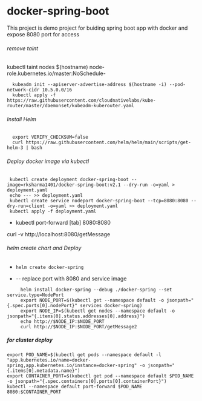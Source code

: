 # docker-spring-boot

This project is demo project for buiding spring boot app with docker 
and expose 8080 port for access


######  remove taint 
 kubectl taint nodes $(hostname) node-role.kubernetes.io/master:NoSchedule-


      kubeadm init --apiserver-advertise-address $(hostname -i) --pod-network-cidr 10.5.0.0/16
      kubectl apply -f https://raw.githubusercontent.com/cloudnativelabs/kube-router/master/daemonset/kubeadm-kuberouter.yaml

###### Install Helm
      export VERIFY_CHECKSUM=false
      curl https://raw.githubusercontent.com/helm/helm/main/scripts/get-helm-3 | bash

###### Deploy docker image via kubectl
     kubectl create deployment docker-spring-boot --image=rksharma1401/docker-spring-boot:v2.1 --dry-run -o=yaml > deployment.yaml
     echo --- >> deployment.yaml
     kubectl create service nodeport docker-spring-boot --tcp=8080:8080 --dry-run=client -o=yaml >> deployment.yaml
     kubectl apply -f deployment.yaml
-  kubectl port-forward [tab] 8080:8080

 curl -v http://localhost:8080/getMessage

######  helm create chart and Deploy
-     helm create docker-spring 
-  -- replace port  with 8080 and service image
```
     helm install docker-spring --debug ./docker-spring --set service.type=NodePort
     export NODE_PORT=$(kubectl get --namespace default -o jsonpath="{.spec.ports[0].nodePort}" services docker-spring)
     export NODE_IP=$(kubectl get nodes --namespace default -o jsonpath="{.items[0].status.addresses[0].address}")
     echo http://$NODE_IP:$NODE_PORT
     curl http://$NODE_IP:$NODE_PORT/getMessage2
```

##### for cluster deploy 
```
export POD_NAME=$(kubectl get pods --namespace default -l "app.kubernetes.io/name=docker-spring,app.kubernetes.io/instance=docker-spring" -o jsonpath="{.items[0].metadata.name}")
export CONTAINER_PORT=$(kubectl get pod --namespace default $POD_NAME -o jsonpath="{.spec.containers[0].ports[0].containerPort}")
kubectl --namespace default port-forward $POD_NAME 8080:$CONTAINER_PORT
```
